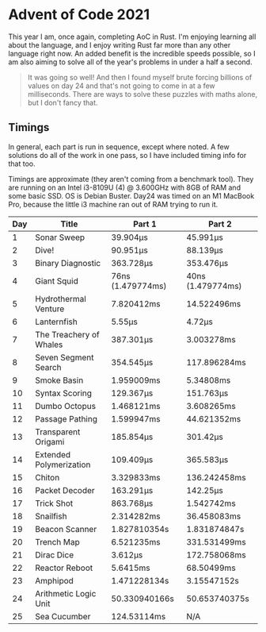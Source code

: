 # Advent of Code 2021

This year I am, once again, completing AoC in Rust. I'm enjoying learning all
about the language, and I enjoy writing Rust far more than any other language
right now. An added benefit is the incredible speeds possible, so I am also
aiming to solve all of the year's problems in under a half a second.

> It was going so well! And then I found myself brute forcing billions of 
> values on day 24 and that's not going to come in at a few milliseconds. 
> There are ways to solve these puzzles with maths alone, but I don't fancy 
> that.

## Timings

In general, each part is run in sequence, except where noted. A few solutions 
do all of the work in one pass, so I have included timing info for that too.

Timings are approximate (they aren't coming from a benchmark tool). They are
running on an Intel i3-8109U (4) @ 3.600GHz with 8GB of RAM and some
basic SSD. OS is Debian Buster. Day24 was timed on an M1 MacBook Pro, because
the little i3 machine ran out of RAM trying to run it.

| Day | Title                   | Part 1            | Part 2            |
|-----|-------------------------|-------------------|-------------------|
| 1   | Sonar Sweep             | 39.904µs          | 45.991µs          |
| 2   | Dive!                   | 90.951µs          | 88.139µs          |
| 3   | Binary Diagnostic       | 363.728µs         | 353.476µs         |
| 4   | Giant Squid             | 76ns (1.479774ms) | 40ns (1.479774ms) |
| 5   | Hydrothermal Venture    | 7.820412ms        | 14.522496ms       |
| 6   | Lanternfish             | 5.55µs            | 4.72µs            |
| 7   | The Treachery of Whales | 387.301µs         | 3.003278ms        |
| 8   | Seven Segment Search    | 354.545µs         | 117.896284ms      |
| 9   | Smoke Basin             | 1.959009ms        | 5.34808ms         |
| 10  | Syntax Scoring          | 129.367µs         | 151.763µs         |
| 11  | Dumbo Octopus           | 1.468121ms        | 3.608265ms        |
| 12  | Passage Pathing         | 1.599947ms        | 44.621352ms       |
| 13  | Transparent Origami     | 185.854µs         | 301.42µs          |
| 14  | Extended Polymerization | 109.409µs         | 365.583µs         |
| 15  | Chiton                  | 3.329833ms        | 136.242458ms      |
| 16  | Packet Decoder          | 163.291µs         | 142.25µs          |
| 17  | Trick Shot              | 863.768µs         | 1.542742ms        |
| 18  | Snailfish               | 2.314282ms        | 36.458083ms       |
| 19  | Beacon Scanner          | 1.827810354s      | 1.831874847s      |
| 20  | Trench Map              | 6.521235ms        | 331.531499ms      |
| 21  | Dirac Dice              | 3.612µs           | 172.758068ms      |
| 22  | Reactor Reboot          | 5.6415ms          | 68.50499ms        |
| 23  | Amphipod                | 1.471228134s      | 3.15547152s       |
| 24  | Arithmetic Logic Unit   | 50.330940166s     | 50.653740375s     |
| 25  | Sea Cucumber            | 124.53114ms       | N/A               |

